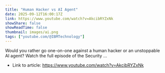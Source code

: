 ```yaml
---
title: "Human Hacker vs AI Agent"
date: 2025-09-12T16:00:17Z
link: https://www.youtube.com/watch?v=AkcibRYZxNk
showShare: false
showReadTime: false
thumbnail: images/ai.png
tags: ["youtube.com/@IBMTechnology"]
---
```

Would you rather go one-on-one against a human hacker or an unstoppable AI agent? Watch the full episode of the Security ...

- Link to article: https://www.youtube.com/watch?v=AkcibRYZxNk